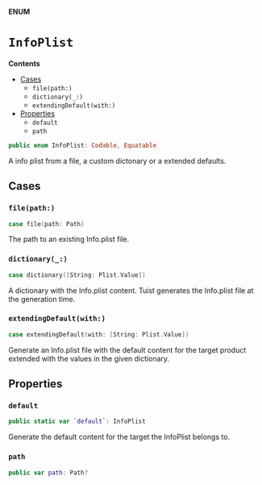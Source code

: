 **ENUM**

# `InfoPlist`

**Contents**

- [Cases](#cases)
  - `file(path:)`
  - `dictionary(_:)`
  - `extendingDefault(with:)`
- [Properties](#properties)
  - `default`
  - `path`

```swift
public enum InfoPlist: Codable, Equatable
```

A info plist from a file, a custom dictonary or a extended defaults.

## Cases
### `file(path:)`

```swift
case file(path: Path)
```

The path to an existing Info.plist file.

### `dictionary(_:)`

```swift
case dictionary([String: Plist.Value])
```

A dictionary with the Info.plist content. Tuist generates the Info.plist file at the generation time.

### `extendingDefault(with:)`

```swift
case extendingDefault(with: [String: Plist.Value])
```

Generate an Info.plist file with the default content for the target product extended with the values in the given
dictionary.

## Properties
### `default`

```swift
public static var `default`: InfoPlist
```

Generate the default content for the target the InfoPlist belongs to.

### `path`

```swift
public var path: Path?
```
